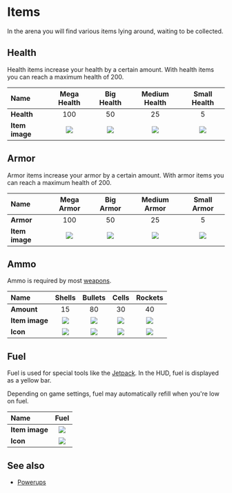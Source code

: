 Items
=====

In the arena you will find various items lying around, waiting to be collected.

Health
------

Health items increase your health by a certain amount. With health items you can reach a maximum health of 200.

| **Name** | Mega Health | Big Health | Medium Health | Small Health |
|:-|:-:|:-:|:-:|:-:|
| **Health** | 100 | 50 | 25 | 5 |
| **Item image** |![][h_mega] | ![][h_big] |![][h_medium] | ![][h_small] |

[h_mega]: http://pics.nexuizninjaz.com/images/s92ftsza0q7r8daau47z.png
[h_big]: http://pics.nexuizninjaz.com/images/qxiffzan7xx91qj9x1.png
[h_medium]: http://pics.nexuizninjaz.com/images/mulmtdwq27dwh2zwrpa.png
[h_small]: http://pics.nexuizninjaz.com/images/91w9h1tomsbml5ukj8re.png

Armor
-----

Armor items increase your armor by a certain amount. With armor items you can reach a maximum health of 200.

| **Name** | Mega Armor | Big Armor | Medium Armor | Small Armor |
|:-|:-:|:-:|:-:|:-:|
| **Armor** | 100 | 50 | 25 | 5 |
| **Item image** |![][a_mega] | ![][a_big] |![][a_medium] | ![][a_small] |

[a_mega]: http://pics.nexuizninjaz.com/images/havtb83g2yglb201q84t.png
[a_big]: http://pics.nexuizninjaz.com/images/jyi1aj1vx6rrrckx7zgt.png
[a_medium]: http://pics.nexuizninjaz.com/images/ijq1xmxw797e1klv1l.png
[a_small]: http://pics.nexuizninjaz.com/images/5zl9javsx6dasvom21gv.png


Ammo
----

Ammo is required by most [weapons](Weapons).

| **Name** | Shells | Bullets | Cells | Rockets |
|:-|:-:|:-:|:-:|:-:|
| **Amount** | 15 | 80 | 30 | 40 |
| **Item image** |![][shells]  |  ![][bullets]  |![][cells] |  ![][rockets]|
| **Icon** |![][shells_luma]  |  ![][bullets_luma]  |![][cells_luma] |  ![][rockets_luma]|

[shells]: http://pics.nexuizninjaz.com/images/q32119stqpps94ohxs.png
[bullets]: http://pics.nexuizninjaz.com/images/ryedjz1ljsdi0upidhz.png
[cells]: http://pics.nexuizninjaz.com/images/xj7eitmvqar0eya0b9h.png
[rockets]: http://pics.nexuizninjaz.com/images/rltbq9d2v2ao425q20he.png

[shells_luma]: http://pics.nexuizninjaz.com/images/8zuasyijthfo9qnjh236.png
[bullets_luma]: http://pics.nexuizninjaz.com/images/if6j7j62k3ycagfdss4n.png
[cells_luma]: http://pics.nexuizninjaz.com/images/nbk02sbuc9jfo6570pbk.png
[rockets_luma]: http://pics.nexuizninjaz.com/images/wci2civtjylb4pejoe9b.png

Fuel
----

Fuel is used for special tools like the [Jetpack](jetpack). In the HUD, fuel is displayed as a yellow bar.

Depending on game settings, fuel may automatically refill when you're low on fuel.

| **Name** | Fuel |
|:-|:-:|
| **Item image** | ![][fuel] |
| **Icon** | ![][fuel_luma] |

[fuel]: http://pics.nexuizninjaz.com/images/05moogdlts8nce1f677.png
[fuel_luma]: http://pics.nexuizninjaz.com/images/r48z28t4z42sp003ch2r.png

See also
--------
* [Powerups](Powerups)